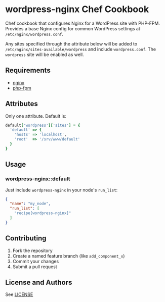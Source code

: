 # wordpress-nginx Chef Cookbook

Chef cookbook that configures Nginx for a WordPress site with PHP-FPM. Provides a base Nginx config for common WordPress settings at `/etc/nginx/wordpress.conf`.

Any sites specified through the attribute below will be added to `/etc/nginx/sites-available/wordpress` and include `wordpress.conf`. The `wordpress` site will be enabled as well.

## Requirements

* [nginx](http://community.opscode.com/cookbooks/nginx)
* [php-fpm](http://community.opscode.com/cookbooks/php-fpm)

## Attributes

Only one attribute. Default is:
```ruby
default['wordpress']['sites'] = {
  'default' => {
    'hosts' => 'localhost',
    'root'  => '/srv/www/default'
  }
}
```

## Usage

### wordpress-nginx::default

Just include `wordpress-nginx` in your node's `run_list`:

```json
{
  "name": "my_node",
  "run_list": [
    "recipe[wordpress-nginx]"
  ]
}
```

## Contributing

1. Fork the repository
2. Create a named feature branch (like `add_component_x`)
3. Commit your changes
4. Submit a pull request

## License and Authors

See [LICENSE](LICENSE.md)
